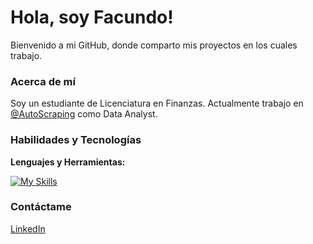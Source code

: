 # Hola, soy Facundo!

Bienvenido a mi GitHub, donde comparto mis proyectos en los cuales trabajo. 

### Acerca de mí

Soy un estudiante de Licenciatura en Finanzas. Actualmente trabajo en [@AutoScraping](https://github.com/AutoScraping) como Data Analyst.

### Habilidades y Tecnologías

**Lenguajes y Herramientas:**

[![My Skills](https://skillicons.dev/icons?i=py,sklearn,mysql,postgres,git,github,figma&theme=light)](https://skillicons.dev)




### Contáctame
[LinkedIn](https://www.linkedin.com/in/facundolotobattan/)


